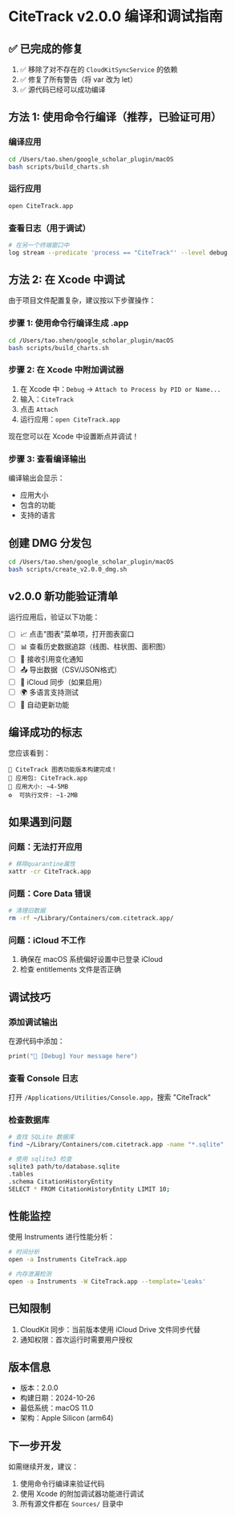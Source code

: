 # CiteTrack v2.0.0 编译和调试指南

## ✅ 已完成的修复

1. ✅ 移除了对不存在的 `CloudKitSyncService` 的依赖
2. ✅ 修复了所有警告（将 var 改为 let）
3. ✅ 源代码已经可以成功编译

## 方法 1: 使用命令行编译（推荐，已验证可用）

### 编译应用
```bash
cd /Users/tao.shen/google_scholar_plugin/macOS
bash scripts/build_charts.sh
```

### 运行应用
```bash
open CiteTrack.app
```

### 查看日志（用于调试）
```bash
# 在另一个终端窗口中
log stream --predicate 'process == "CiteTrack"' --level debug
```

## 方法 2: 在 Xcode 中调试

由于项目文件配置复杂，建议按以下步骤操作：

### 步骤 1: 使用命令行编译生成 .app
```bash
cd /Users/tao.shen/google_scholar_plugin/macOS
bash scripts/build_charts.sh
```

### 步骤 2: 在 Xcode 中附加调试器

1. 在 Xcode 中：`Debug` → `Attach to Process by PID or Name...`
2. 输入：`CiteTrack`
3. 点击 `Attach`
4. 运行应用：`open CiteTrack.app`

现在您可以在 Xcode 中设置断点并调试！

### 步骤 3: 查看编译输出
编译输出会显示：
- 应用大小
- 包含的功能
- 支持的语言

## 创建 DMG 分发包

```bash
cd /Users/tao.shen/google_scholar_plugin/macOS
bash scripts/create_v2.0.0_dmg.sh
```

## v2.0.0 新功能验证清单

运行应用后，验证以下功能：

- [ ] 📈 点击"图表"菜单项，打开图表窗口
- [ ] 📊 查看历史数据追踪（线图、柱状图、面积图）
- [ ] 🔔 接收引用变化通知
- [ ] 📤 导出数据（CSV/JSON格式）
- [ ] 💾 iCloud 同步（如果启用）
- [ ] 🌍 多语言支持测试
- [ ] 🔄 自动更新功能

## 编译成功的标志

您应该看到：
```
🎉 CiteTrack 图表功能版本构建完成！
📁 应用包: CiteTrack.app
📏 应用大小: ~4-5MB
⚙️  可执行文件: ~1-2MB
```

## 如果遇到问题

### 问题：无法打开应用
```bash
# 移除quarantine属性
xattr -cr CiteTrack.app
```

### 问题：Core Data 错误
```bash
# 清理旧数据
rm -rf ~/Library/Containers/com.citetrack.app/
```

### 问题：iCloud 不工作
1. 确保在 macOS 系统偏好设置中已登录 iCloud
2. 检查 entitlements 文件是否正确

## 调试技巧

### 添加调试输出
在源代码中添加：
```swift
print("🐛 [Debug] Your message here")
```

### 查看 Console 日志
打开 `/Applications/Utilities/Console.app`，搜索 "CiteTrack"

### 检查数据库
```bash
# 查找 SQLite 数据库
find ~/Library/Containers/com.citetrack.app -name "*.sqlite"

# 使用 sqlite3 检查
sqlite3 path/to/database.sqlite
.tables
.schema CitationHistoryEntity
SELECT * FROM CitationHistoryEntity LIMIT 10;
```

## 性能监控

使用 Instruments 进行性能分析：
```bash
# 时间分析
open -a Instruments CiteTrack.app

# 内存泄漏检测
open -a Instruments -W CiteTrack.app --template='Leaks'
```

## 已知限制

1. CloudKit 同步：当前版本使用 iCloud Drive 文件同步代替
2. 通知权限：首次运行时需要用户授权

## 版本信息

- 版本：2.0.0  
- 构建日期：2024-10-26
- 最低系统：macOS 11.0
- 架构：Apple Silicon (arm64)

## 下一步开发

如需继续开发，建议：
1. 使用命令行编译来验证代码
2. 使用 Xcode 的附加调试器功能进行调试
3. 所有源文件都在 `Sources/` 目录中

